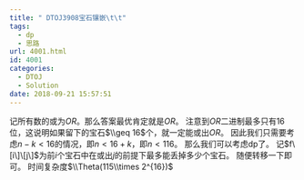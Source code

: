 ```yaml
---
title: " DTOJ3908宝石镶嵌\t\t"
tags:
  - dp
  - 思路
url: 4001.html
id: 4001
categories:
  - DTOJ
  - Solution
date: 2018-09-21 15:57:51
---
```


记所有数的或为$OR$。那么答案最优肯定就是$OR$。 注意到$OR$二进制最多只有$16$位，这说明如果留下的宝石$\\geq 16$个，就一定能或出$OR$。 因此我们只需要考虑$n-k<16$的情况，即$n<16+k$，即$n<116$。 那么我们可以考虑dp了。 记$f\[i\]\[j\]$为前$i$个宝石中在或出$j$的前提下最多能丢掉多少个宝石。 随便转移一下即可。 时间复杂度$\\Theta(115\\times 2^{16})$